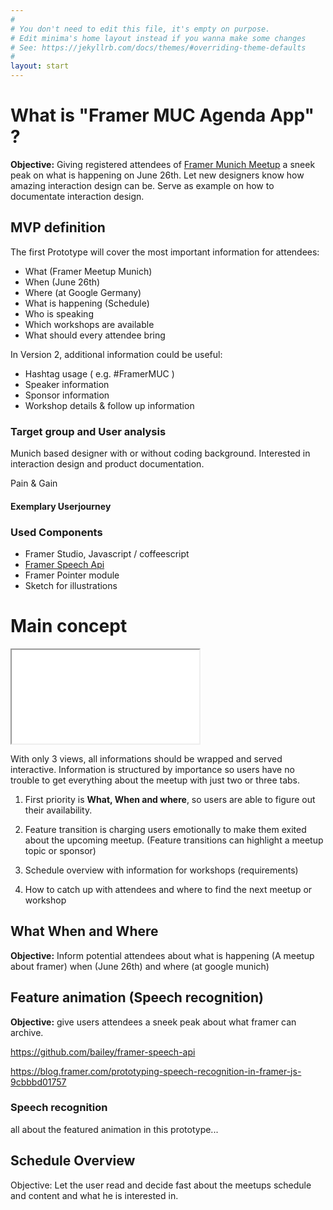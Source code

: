 ```yaml
---
#
# You don't need to edit this file, it's empty on purpose.
# Edit minima's home layout instead if you wanna make some changes
# See: https://jekyllrb.com/docs/themes/#overriding-theme-defaults
#
layout: start
---
```


# What is "Framer MUC Agenda App" ?
**Objective:** Giving registered attendees of [Framer Munich Meetup](https://www.meetup.com/de-DE/meetup-group-framerjs-munich/) a sneek peak on what is happening on June 26th. Let new designers know how amazing interaction design can be. Serve as example on how to documentate interaction design.

## MVP definition
The first Prototype will cover the most important information for attendees:

* What (Framer Meetup Munich)
* When (June 26th)
* Where (at Google Germany)
* What is happening (Schedule)
* Who is speaking
* Which workshops are available
* What should every attendee bring

In Version 2, additional information could be useful:

* Hashtag usage ( e.g. #FramerMUC )
* Speaker information
* Sponsor information
* Workshop details & follow up information


### Target group and User analysis

Munich based designer with or without coding background. Interested in interaction design and product documentation.

Pain & Gain

#### Exemplary Userjourney


### Used Components

* Framer Studio, Javascript / coffeescript
* [Framer Speech Api](https://github.com/baiIey/framer-speech-api)
* Framer Pointer module
* Sketch for illustrations


# Main concept

<iframe class="prototype-right" src="materials/sayit.framer/index.html"></iframe>

With only 3 views, all informations should be wrapped and served interactive. Information is structured by importance so users have no trouble to get everything about the meetup with just two or three tabs. 

1. First priority is **What, When and where**, so users are able to figure out their availability. 

2. Feature transition is charging users emotionally to make them exited about the upcoming meetup. (Feature transitions can highlight a meetup topic or sponsor)

3. Schedule overview with information for workshops (requirements)

4. How to catch up with attendees and where to find the next meetup or workshop

## What When and Where
**Objective:** Inform potential attendees about what is happening (A meetup about framer) when (June 26th) and where (at google munich)

## Feature animation (Speech recognition)
**Objective:** give users attendees a sneek peak about what framer can archive.

https://github.com/baiIey/framer-speech-api

https://blog.framer.com/prototyping-speech-recognition-in-framer-js-9cbbbd01757

### Speech recognition
all about the featured animation in this prototype...

## Schedule Overview
Objective: Let the user read and decide fast about the meetups schedule and content and what he is interested in.





